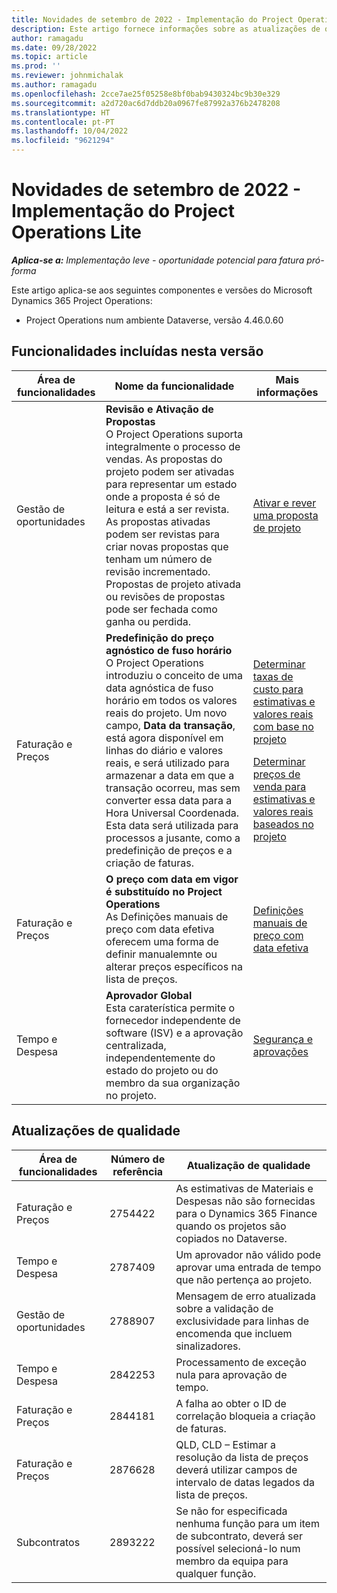 ```yaml
---
title: Novidades de setembro de 2022 - Implementação do Project Operations Lite
description: Este artigo fornece informações sobre as atualizações de qualidade que estão disponíveis na versão de setembro de 2022 da implementação lite do Microsoft Dynamics 365 Project Operations.
author: ramagadu
ms.date: 09/28/2022
ms.topic: article
ms.prod: ''
ms.reviewer: johnmichalak
ms.author: ramagadu
ms.openlocfilehash: 2cce7ae25f05258e8bf0bab9430324bc9b30e329
ms.sourcegitcommit: a2d720ac6d7ddb20a0967fe87992a376b2478208
ms.translationtype: HT
ms.contentlocale: pt-PT
ms.lasthandoff: 10/04/2022
ms.locfileid: "9621294"
---
```

# <a name="whats-new-september-2022---project-operations-lite-deployment"></a>Novidades de setembro de 2022 - Implementação do Project Operations Lite

_**Aplica-se a:** Implementação leve - oportunidade potencial para fatura pró-forma_

Este artigo aplica-se aos seguintes componentes e versões do Microsoft Dynamics 365 Project Operations:

- Project Operations num ambiente Dataverse, versão 4.46.0.60

## <a name="features-included-in-this-release"></a>Funcionalidades incluídas nesta versão

| Área de funcionalidades | Nome da funcionalidade | Mais informações |
| --- | --- | --- |
| Gestão de oportunidades | **Revisão e Ativação de Propostas**<br>O Project Operations suporta integralmente o processo de vendas. As propostas do projeto podem ser ativadas para representar um estado onde a proposta é só de leitura e está a ser revista. As propostas ativadas podem ser revistas para criar novas propostas que tenham um número de revisão incrementado. Propostas de projeto ativada ou revisões de propostas pode ser fechada como ganha ou perdida. | [Ativar e rever uma proposta de projeto](/dynamics365/project-operations/sales/activation-and-revision) |
| Faturação e Preços | **Predefinição do preço agnóstico de fuso horário**<br>O Project Operations introduziu o conceito de uma data agnóstica de fuso horário em todos os valores reais do projeto. Um novo campo, **Data da transação**, está agora disponível em linhas do diário e valores reais, e será utilizado para armazenar a data em que a transação ocorreu, mas sem converter essa data para a Hora Universal Coordenada. Esta data será utilizada para processos a jusante, como a predefinição de preços e a criação de faturas. | <p>[Determinar taxas de custo para estimativas e valores reais com base no projeto](/dynamics365/project-operations/pro/pricing-costing/cost-price-resolution-sales)</p><p>[Determinar preços de venda para estimativas e valores reais baseados no projeto](/dynamics365/project-operations/pro/pricing-costing/sales-price-resolution-sales)</p> |
| Faturação e Preços | **O preço com data em vigor é substituído no Project Operations**<br>As Definições manuais de preço com data efetiva oferecem uma forma de definir manualemnte ou alterar preços específicos na lista de preços. | [Definições manuais de preço com data efetiva](/dynamics365/project-operations/pricing-costing/dateffective_price_overrides) |
| Tempo e Despesa | **Aprovador Global**<br>Esta caraterística permite o fornecedor independente de software (ISV) e a aprovação centralizada, independentemente do estado do projeto ou do membro da sua organização no projeto. | [Segurança e aprovações](/dynamics365/project-operations/approvals/approvals-security) |

## <a name="quality-updates"></a>Atualizações de qualidade

| Área de funcionalidades | Número de referência | Atualização de qualidade |
| --- | --- | --- |
| Faturação e Preços | 2754422 | As estimativas de Materiais e Despesas não são fornecidas para o Dynamics 365 Finance quando os projetos são copiados no Dataverse. |
| Tempo e Despesa | 2787409 | Um aprovador não válido pode aprovar uma entrada de tempo que não pertença ao projeto. |
| Gestão de oportunidades | 2788907 | Mensagem de erro atualizada sobre a validação de exclusividade para linhas de encomenda que incluem sinalizadores. |
| Tempo e Despesa | 2842253 | Processamento de exceção nula para aprovação de tempo. |
| Faturação e Preços | 2844181 | A falha ao obter o ID de correlação bloqueia a criação de faturas. |
| Faturação e Preços | 2876628 | QLD, CLD – Estimar a resolução da lista de preços deverá utilizar campos de intervalo de datas legados da lista de preços. |
| Subcontratos | 2893222 | Se não for especificada nenhuma função para um item de subcontrato, deverá ser possível selecioná-lo num membro da equipa para qualquer função. |
